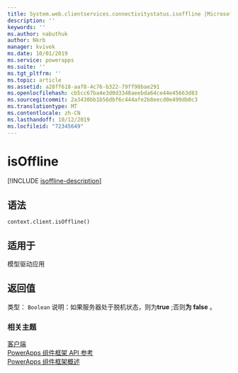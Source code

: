 ```yaml
---
title: System.web.clientservices.connectivitystatus.isoffline |Microsoft Docs
description: ''
keywords: ''
ms.author: nabuthuk
author: Nkrb
manager: kvivek
ms.date: 10/01/2019
ms.service: powerapps
ms.suite: ''
ms.tgt_pltfrm: ''
ms.topic: article
ms.assetid: a28ff618-aaf8-4c76-b322-79ff98bae291
ms.openlocfilehash: cb5cc67ba4e3d0d3348aeebda64ce44e45663d83
ms.sourcegitcommit: 2a3430bb1b56dbf6c444afe2b8eecd0e499db0c3
ms.translationtype: MT
ms.contentlocale: zh-CN
ms.lasthandoff: 10/12/2019
ms.locfileid: "72345649"
---
```

# <a name="isoffline"></a>isOffline

[!INCLUDE [isoffline-description](includes/isoffline-description.md)]

## <a name="syntax"></a>语法

`context.client.isOffline()`

## <a name="available-for"></a>适用于

模型驱动应用

## <a name="return-value"></a>返回值

类型： `Boolean` 说明：如果服务器处于脱机状态，则为**true** ;否则**为 false** 。

### <a name="related-topics"></a>相关主题

[客户端](../client.md)<br/>
[PowerApps 组件框架 API 参考](../../reference/index.md)<br/>
[PowerApps 组件框架概述](../../overview.md)
